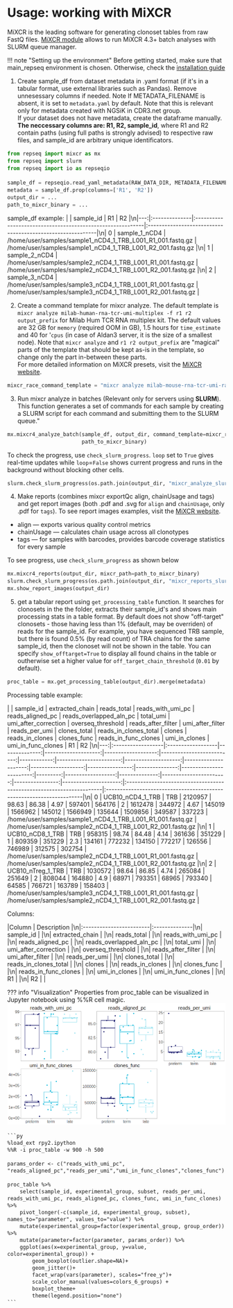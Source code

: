 # Usage: working with MiXCR

MiXCR is the leading software for generating clonoset tables from raw FastQ files. [MiXCR module](functions.md#mixcr) allows to run MiXCR 4.3+ batch analyses with SLURM queue manager.

!!! note "Setting up the environment"
    Before getting started, make sure that main_repseq environment is chosen. Otherwise, check the [installation guide](installation.md)

1) Create sample_df from dataset metadata in .yaml format (if it's in a tabular format, use external libraries such as Pandas). Remove unnesessary columns if needed. Note If METADATA_FILENAME is absent, it is set to `metadata.yaml` by default. Note that this is relevant only for metadata created with NGSiK in CDR3.net group. 
<br>If your dataset does not have metadata, create the dataframe manually. <b>The neccessary columns are: R1, R2, sample_id</b>, where R1 and R2 contain paths (using full paths is strongly advised) to respective raw files, and sample_id are arbitrary unique identificators.

``` py
from repseq import mixcr as mx
from repseq import slurm
from repseq import io as repseqio

sample_df = repseqio.read_yaml_metadata(RAW_DATA_DIR, METADATA_FILENAME)
metadata = sample_df.prop(columns=['R1', 'R2'])
output_dir = ...
path_to_mixcr_binary = ...
```

sample_df example:
|    | sample_id     | R1                                                         | R2                                                         |\n|---:|:--------------|:-----------------------------------------------------------|:-----------------------------------------------------------|\n|  0 | sample_1_nCD4 | /home/user/samples/sample1_nCD4_1_TRB_L001_R1_001.fastq.gz | /home/user/samples/sample1_nCD4_1_TRB_L001_R2_001.fastq.gz |\n|  1 | sample_2_nCD4 | /home/user/samples/sample2_nCD4_1_TRB_L001_R1_001.fastq.gz | /home/user/samples/sample2_nCD4_1_TRB_L001_R2_001.fastq.gz |\n|  2 | sample_3_nCD4 | /home/user/samples/sample3_nCD4_1_TRB_L001_R1_001.fastq.gz | /home/user/samples/sample3_nCD4_1_TRB_L001_R2_001.fastq.gz |

2) Create a command template for mixcr analyze. The default template is `mixcr analyze milab-human-rna-tcr-umi-multiplex -f r1 r2 output_prefix` for Milab Hum TCR RNA multiplex kit. The default values are 32 GB for `memory` (required OOM in GB),  1.5 hours for `time_estimate` and 40 for '`cpus` (in case of Aldan3 server, it is the size of a smallest node). Note that `mixcr analyze` and `r1 r2 output_prefix` are "magical" parts of the template that should be kept as-is in the template, so change only the part in-between these parts.
<br>For more detailed information on MiXCR presets, visit the [MiXCR website]("https://mixcr.com/mixcr/reference/overview-built-in-presets/").

```py
mixcr_race_command_template = "mixcr analyze milab-mouse-rna-tcr-umi-race -f r1 r2 output_prefix"
```

3) Run mixcr analyze in batches (Relevant only for servers using <b>SLURM</b>). This function generates a set of commands for each sample by creating a SLURM script for each command and submitting them to the SLURM queue."

```py
mx.mixcr4_analyze_batch(sample_df, output_dir, command_template=mixcr_race_command_template,
                        path_to_mixcr_binary)
```

To check the progress, use `check_slurm_progress`. `loop` set to `True` gives real-time updates while `loop`=`False` shows current progress and runs in the background without blocking other cells.

```py
slurm.check_slurm_progress(os.path.join(output_dir, "mixcr_analyze_slurm_batch.log"), loop=True)
```

4) Make reports (combines mixcr exportQc align, chainUsage and tags) and get report images (both .pdf and .svg for `align` and `chainUsage`, only .pdf for `tags`). To see report images examples, visit the [MiXCR website](https://mixcr.com/mixcr/reference/qc-overview/).

* align — exports various quality control metrics
* chainUsage — calculates chain usage across all clonotypes
* tags — for samples with barcodes, provides barcode coverage statistics for every sample

To see progress, use `check_slurm_progress` as shown below

```py
mx.mixcr4_reports(output_dir, mixcr_path=path_to_mixcr_binary)
slurm.check_slurm_progress(os.path.join(output_dir, "mixcr_reports_slurm_batch.log"), loop=True)
mx.show_report_images(output_dir)
```

5) get a tabular report using `get_processing_table` function. It searches for clonosets in the the folder, extracts their sample_id's and shows main
    processing stats in a table format. By default does not show "off-target" clonosets - 
    those having less than 1% (default, may be overriden) of reads for the sample_id.
    For example, you have sequenced TRB sample, but there is found 0.5% (by read count) 
    of TRA chains for the same sample_id, then the clonoset will not be shown in the table.
    You can specify `show_offtarget=True` to display all found chains in the table or 
    outherwise set a higher value for `off_target_chain_threshold` (`0.01` by default).

```py
proc_table = mx.get_processing_table(output_dir).merge(metadata)
```
Processing table example:

|    | sample_id         | extracted_chain   |   reads_total |   reads_with_umi_pc |   reads_aligned_pc |   reads_overlapped_aln_pc |   total_umi |   umi_after_correction |   overseq_threshold |   reads_after_filter |   umi_after_filter |   reads_per_umi |   clones_total |   reads_in_clones_total |   clones |   reads_in_clones |   clones_func |   reads_in_func_clones |   umi_in_clones |   umi_in_func_clones | R1                                                                   | R2                                                                   |\n|---:|:------------------|:------------------|--------------:|--------------------:|-------------------:|--------------------------:|------------:|-----------------------:|--------------------:|---------------------:|-------------------:|----------------:|---------------:|------------------------:|---------:|------------------:|--------------:|-----------------------:|----------------:|---------------------:|:---------------------------------------------------------------------|:---------------------------------------------------------------------|\n|  0 | UCB10_nCD4_1_TRB  | TRB               |       2120957 |               98.63 |              86.38 |                      4.97 |      597401 |                 564176 |                   2 |              1612478 |             344972 |            4.67 |         145019 |                 1566962 |   145012 |           1566949 |        135644 |                1509856 |          349587 |               337223 | /home/user/samples/sample1_nCD4_1_TRB_L001_R1_001.fastq.gz  | /home/user/samples/sample2_nCD4_1_TRB_L001_R2_001.fastq.gz  |\n|  1 | UCB10_nCD8_1_TRB  | TRB               |        958315 |               98.74 |              84.48 |                      4.14 |      361636 |                 351229 |                   1 |               809359 |             351229 |            2.3  |         134161 |                  772232 |   134150 |            772217 |        126556 |                 746989 |          312575 |               302754 | /home/user/samples/sample2_nCD4_1_TRB_L001_R1_001.fastq.gz  | /home/user/samples/sample2_nCD4_1_TRB_L001_R2_001.fastq.gz  |\n|  2 | UCB10_nTreg_1_TRB | TRB               |       1030572 |               98.64 |              86.85 |                      4.74 |      265084 |                 251649 |                   2 |               808044 |             164880 |            4.9  |          68971 |                  793351 |    68965 |            793340 |         64585 |                 766721 |          163789 |               158403 | /home/user/samples/sample3_nCD4_1_TRB_L001_R1_001.fastq.gz | /home/user/samples/sample2_nCD4_1_TRB_L001_R2_001.fastq.gz |

Columns:

|Column                 | Description   |\n|:------------------------|:--------------|\n| sample_id               |               |\n| extracted_chain         |               |\n| reads_total             |               |\n| reads_with_umi_pc       |               |\n| reads_aligned_pc        |               |\n| reads_overlapped_aln_pc |               |\n| total_umi               |               |\n| umi_after_correction    |               |\n| overseq_threshold       |               |\n| reads_after_filter      |               |\n| umi_after_filter        |               |\n| reads_per_umi           |               |\n| clones_total            |               |\n| reads_in_clones_total   |               |\n| clones                  |               |\n| reads_in_clones         |               |\n| clones_func             |               |\n| reads_in_func_clones    |               |\n| umi_in_clones           |               |\n| umi_in_func_clones      |               |\n| R1                      |               |\n| R2                      |               |

??? info "Visualization"
    Properties from proc_table can be visualized in Jupyter notebook using %%R cell magic. 
    ![proc_table](images_docs/proc_table.png)
    
    ```py
    %load_ext rpy2.ipython
    %%R -i proc_table -w 900 -h 500

    params_order <- c("reads_with_umi_pc", "reads_aligned_pc","reads_per_umi","umi_in_func_clones","clones_func")

    proc_table %>%
        select(sample_id, experimental_group, subset, reads_per_umi, reads_with_umi_pc, reads_aligned_pc, clones_func, umi_in_func_clones) %>%
        pivot_longer(-c(sample_id, experimental_group, subset), names_to="parameter", values_to="value") %>%
        mutate(experimental_group=factor(experimental_group, group_order)) %>%
        mutate(parameter=factor(parameter, params_order)) %>%
        ggplot(aes(x=experimental_group, y=value, color=experimental_group)) +
            geom_boxplot(outlier.shape=NA)+
            geom_jitter()+
            facet_wrap(vars(parameter), scales="free_y")+
            scale_color_manual(values=colors_6_groups) + 
            boxplot_theme+
            theme(legend.position="none")
    ```
